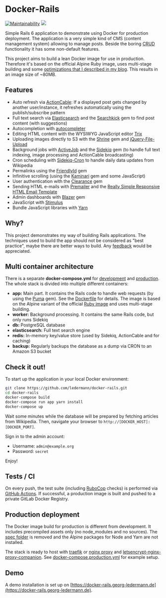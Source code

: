 # Docker-Rails

[![Maintainability](https://codeclimate.com/github/ledermann/docker-rails/badges/gpa.svg)](https://codeclimate.com/github/ledermann/docker-rails)
[![](https://images.microbadger.com/badges/image/ledermann/docker-rails.svg)](https://microbadger.com/images/ledermann/docker-rails)

Simple Rails 6 application to demonstrate using Docker for production deployment. The application is a very simple kind of CMS (content management system) allowing to manage posts. Beside the boring [CRUD](https://en.wikipedia.org/wiki/Create,_read,_update_and_delete) functionality it has some non-default features.

This project aims to build a lean Docker image for use in production. Therefore it's based on the official Alpine Ruby image, uses multi-stage building and some [optimizations that I described in my blog](https://www.georg-ledermann.de/blog/2018/04/19/dockerize-rails-the-lean-way/). This results in an image size of ~80MB.


## Features

- Auto refresh via [ActionCable](https://github.com/rails/rails/tree/master/actioncable): If a displayed post gets changed by another user/instance, it refreshes automatically using the publish/subscribe pattern
- Full text search via [Elasticsearch](https://www.elastic.co/products/elasticsearch) and the [Searchkick](https://github.com/ankane/searchkick) gem to find post content (with suggestions)
- Autocompletion with [autocompleter](https://github.com/kraaden/autocomplete)
- Editing HTML content with the WYSIWYG JavaScript editor [Trix](https://github.com/basecamp/trix)
- Uploading images directly to S3 with the [Shrine](https://github.com/janko-m/shrine) gem and [jQuery-File-Upload](https://github.com/blueimp/jQuery-File-Upload)
- Background jobs with [ActiveJob](https://github.com/rails/rails/tree/master/activejob) and the [Sidekiq](http://sidekiq.org/) gem (to handle full text indexing, image processing and ActionCable broadcasting)
- Cron scheduling with [Sidekiq-Cron](https://github.com/ondrejbartas/sidekiq-cron) to handle daily data updates from Wikipedia
- Permalinks using the [FriendlyId](https://github.com/norman/friendly_id) gem
- Infinitive scrolling (using the [Kaminari](https://github.com/kaminari/kaminari) gem and some JavaScript)
- User authentication with the [Clearance](https://github.com/thoughtbot/clearance/) gem
- Sending HTML e-mails with [Premailer](https://github.com/fphilipe/premailer-rails) and the [Really Simple Responsive HTML Email Template](https://github.com/leemunroe/responsive-html-email-template)
- Admin dashboards with [Blazer](https://github.com/ankane/blazer) gem
- JavaScript with [Stimulus](https://stimulusjs.org/)
- Bundle JavaScript libraries with [Yarn](https://yarnpkg.com)


## Why?

This project demonstrates my way of building Rails applications. The techniques used to build the app should not be considered as "best practice", maybe there are better ways to build. Any [feedback](https://github.com/ledermann/docker-rails/issues/new) would be appreciated.


## Multi container architecture

There is a separate **docker-compose.yml** for [development](docker-compose.yml) and [production](docker-compose.production.yml). The whole stack is divided into multiple different containers:

- **app:** Main part. It contains the Rails code to handle web requests (by using the [Puma](https://github.com/puma/puma) gem). See the [Dockerfile](/Dockerfile) for details. The image is based on the Alpine variant of the official [Ruby image](https://hub.docker.com/_/ruby/) and uses multi-stage building.
- **worker:** Background processing. It contains the same Rails code, but only runs Sidekiq
- **db:** PostgreSQL database
- **elasticsearch:** Full text search engine
- **redis:** In-memory key/value store (used by Sidekiq, ActionCable and for caching)
- **backup:** Regularly backups the database as a dump via CRON to an Amazon S3 bucket

## Check it out!

To start up the application in your local Docker environment:

```bash
git clone https://github.com/ledermann/docker-rails.git
cd docker-rails
docker-compose build
docker-compose run app yarn install
docker-compose up
```

Wait some minutes while the database will be prepared by fetching articles from Wikipedia. Then,
navigate your browser to `http://[DOCKER_HOST]:[DOCKER_PORT]`.

Sign in to the admin account:

* Username: `admin@example.org`
* Password: `secret`

Enjoy!


## Tests / CI

On every push, the test suite (including [RuboCop](https://github.com/bbatsov/rubocop) checks) is performed via [GitHub Actions](https://github.com/ledermann/docker-rails/actions). If successful, a production image is built and pushed to a private GitLab Docker Registry.


## Production deployment

The Docker image build for production is different from development. It includes precompiled assets only (no node_modules and no sources). The [spec folder](/spec) is removed and the Alpine packages for Node and Yarn are not installed.

The stack is ready to host with [traefik](https://traefik.io/) or [nginx proxy](https://github.com/jwilder/nginx-proxy) and [letsencrypt-nginx-proxy-companion](https://github.com/JrCs/docker-letsencrypt-nginx-proxy-companion). See [docker-compose.production.yml](/docker-compose.production.yml) for example setup.


## Demo

A demo installation is set up on [https://docker-rails.georg-ledermann.de](https://docker-rails.georg-ledermann.de).
